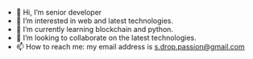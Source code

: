 - 👋 Hi, I’m senior developer
- 👀 I’m interested in web and latest technologies.
- 🌱 I’m currently learning blockchain and python.
- 💞️ I’m looking to collaborate on the latest technologies.
- 📫 How to reach me: my email address is s.drop.passion@gmail.com

<!---
toppassion/toppassion is a ✨ special ✨ repository because its `README.md` (this file) appears on your GitHub profile.
You can click the Preview link to take a look at your changes.
--->
